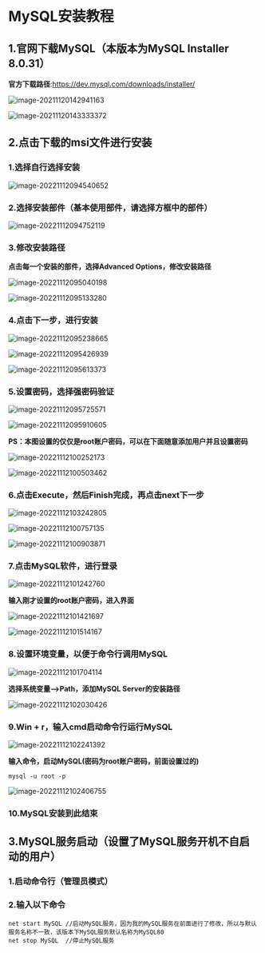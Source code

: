 # MySQL安装教程

## 1.官网下载MySQL（本版本为MySQL Installer 8.0.31）

**官方下载路径**:https://dev.mysql.com/downloads/installer/

![image-20211120142941163](https://img-blog.csdnimg.cn/b4c519996dc94010b621222814bcce4e.png)

![image-20211120143333372](https://img-blog.csdnimg.cn/1946d24ba3934fd087259d020e62c6e9.png#pic_center)

## 2.点击下载的msi文件进行安装

### 1.选择自行选择安装

![image-20221112094540652](https://img-blog.csdnimg.cn/23d4a94bae274ae2b8c37fda09de35da.png)

### 2.选择安装部件（基本使用部件，请选择方框中的部件）

![image-20221112094752119](https://img-blog.csdnimg.cn/f0c951d05491499ea64fe81b87ee2fc4.png)

### 3.修改安装路径

**点击每一个安装的部件，选择Advanced Options，修改安装路径**

![image-20221112095040198](https://img-blog.csdnimg.cn/c6f4625d55d54bfcad07c6886483135b.png)

![image-20221112095133280](https://img-blog.csdnimg.cn/e7b9a3a0780d4e2e811cc672d8583d3a.png)

### 4.点击下一步，进行安装

![image-20221112095238665](https://img-blog.csdnimg.cn/541930d9bfd944ed93f8ac49c739eaa1.png)

![image-20221112095426939](https://img-blog.csdnimg.cn/afa1c2f151954e1b950e98841554def8.png)

![image-20221112095613373](https://img-blog.csdnimg.cn/1b3c179a5e5347219d479c3255ab9af7.png)

### 5.设置密码，选择强密码验证

![image-20221112095725571](https://img-blog.csdnimg.cn/dadc8630642f4bbc86cebb15e5a44324.png)

![image-20221112095910605](https://img-blog.csdnimg.cn/800bc1c50bbf45ac94dfd51317376178.png)

**PS：本图设置的仅仅是root账户密码，可以在下面随意添加用户并且设置密码**

![image-20221112100252173](https://img-blog.csdnimg.cn/69ca788c419347a8b1d6983ca51ffd88.png)

![image-20221112100503462](https://img-blog.csdnimg.cn/045645e6c665454396ff8e4116c21f09.png)

### 6.点击Execute，然后Finish完成，再点击next下一步

![image-20221112103242805](https://img-blog.csdnimg.cn/4e0913bfa59148ff8cffb13092aff247.png)

![image-20221112100757135](https://img-blog.csdnimg.cn/b79c7eeaf1224754a1bfc0a933176383.png)

![image-20221112100903871](https://img-blog.csdnimg.cn/e1cf2a45912043a9b413044a3cc98e72.png)

### 7.点击MySQL软件，进行登录

![image-20221112101242760](https://img-blog.csdnimg.cn/904bec3ac0a0498cb9f8e5ee32a955cf.png)

**输入刚才设置的root账户密码，进入界面**

![image-20221112101421697](https://img-blog.csdnimg.cn/25946c62bf234c929070b2043d8c8c90.png)

![image-20221112101514167](https://img-blog.csdnimg.cn/c81c349b095f4b6684bfe7c1054b8c57.png)

### 8.设置环境变量，以便于命令行调用MySQL

![image-20221112101704114](https://img-blog.csdnimg.cn/d27762c3b321441e9a5659a62ae05906.png)

**选择系统变量-->Path，添加MySQL Server的安装路径**

![image-20221112102030426](https://img-blog.csdnimg.cn/ac2487df0cb74cbcb1ce10e639c3d5ab.png)

### 9.Win + r，输入cmd启动命令行运行MySQL

![image-20221112102241392](https://img-blog.csdnimg.cn/d8fbdaab9b834a8da5bf3744a9ba3374.png)

**输入命令，启动MySQL(密码为root账户密码，前面设置过的)**

```shell
mysql -u root -p
```

![image-20221112102406755](https://img-blog.csdnimg.cn/383e8da158bd4e89a1fc7242c3d029f7.png)

### 10.MySQL安装到此结束

## 3.MySQL服务启动（设置了MySQL服务开机不自启动的用户）

### 1.启动命令行（管理员模式）

### 2.输入以下命令

```shell
net start MySQL //启动MySQL服务，因为我的MySQL服务在前面进行了修改，所以与默认服务名称不一致，该版本下MySQL服务默认名称为MySQL80
net stop MySQL  //停止MySQL服务
```


